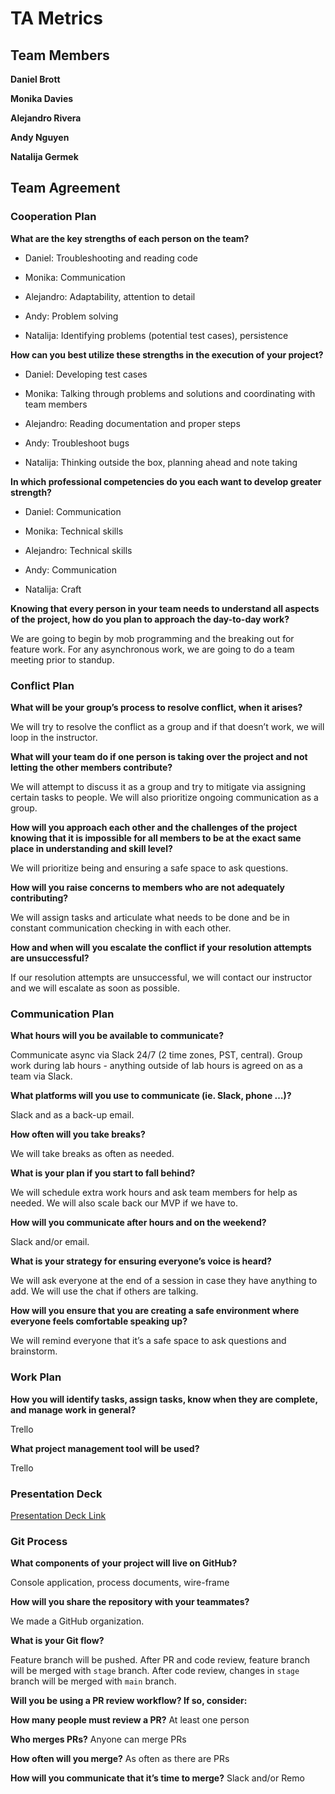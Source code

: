 # TA Metrics

## Team Members

**Daniel Brott**

**Monika Davies**

**Alejandro Rivera**

**Andy Nguyen**

**Natalija Germek**

## Team Agreement

### Cooperation Plan

**What are the key strengths of each person on the team?**

- Daniel: Troubleshooting and reading code

- Monika: Communication

- Alejandro: Adaptability, attention to detail

- Andy: Problem solving

- Natalija: Identifying problems (potential test cases), persistence

**How can you best utilize these strengths in the execution of your project?**

- Daniel: Developing test cases

- Monika: Talking through problems and solutions and coordinating with team members

- Alejandro: Reading documentation and proper steps

- Andy: Troubleshoot bugs

- Natalija: Thinking outside the box, planning ahead and note taking

**In which professional competencies do you each want to develop greater strength?**

- Daniel: Communication

- Monika: Technical skills

- Alejandro: Technical skills

- Andy: Communication

- Natalija: Craft

**Knowing that every person in your team needs to understand all aspects of the project, how do you plan to approach the day-to-day work?**

We are going to begin by mob programming and the breaking out for feature work. For any asynchronous work, we are going to do a team meeting prior to standup.

### Conflict Plan

**What will be your group’s process to resolve conflict, when it arises?**

We will try to resolve the conflict as a group and if that doesn’t work, we will loop in the instructor.

**What will your team do if one person is taking over the project and not letting the other members contribute?**

We will attempt to discuss it as a group and try to mitigate via assigning certain tasks to people. We will also prioritize ongoing communication as a group.

**How will you approach each other and the challenges of the project knowing that it is impossible for all members to be at the exact same place in understanding and skill level?**

We will prioritize being and ensuring a safe space to ask questions.

**How will you raise concerns to members who are not adequately contributing?**

We will assign tasks and articulate what needs to be done and be in constant communication checking in with each other.

**How and when will you escalate the conflict if your resolution attempts are unsuccessful?**

If our resolution attempts are unsuccessful, we will contact our instructor and we will escalate as soon as possible.

### Communication Plan

**What hours will you be available to communicate?**

Communicate async via Slack 24/7 (2 time zones, PST, central). Group work during lab hours - anything outside of lab hours is agreed on as a team via Slack.

**What platforms will you use to communicate (ie. Slack, phone …)?**

Slack and as a back-up email.

**How often will you take breaks?**

We will take breaks as often as needed.

**What is your plan if you start to fall behind?**

We will schedule extra work hours and ask team members for help as needed. We will also scale back our MVP if we have to.

**How will you communicate after hours and on the weekend?**

Slack and/or email.

**What is your strategy for ensuring everyone’s voice is heard?**

We will ask everyone at the end of a session in case they have anything to add. We will use the chat if others are talking.

**How will you ensure that you are creating a safe environment where everyone feels comfortable speaking up?**

We will remind everyone that it’s a safe space to ask questions and brainstorm.

### Work Plan

**How you will identify tasks, assign tasks, know when they are complete, and manage work in general?**

Trello

**What project management tool will be used?**

Trello

### Presentation Deck

[Presentation Deck Link](https://docs.google.com/presentation/d/1EeE6wUuUnxv5TKuX8SOpcF9WMkK5vtPM9h1hfqPbDww/edit?usp=sharing)

### Git Process

**What components of your project will live on GitHub?**

Console application, process documents, wire-frame

**How will you share the repository with your teammates?**

We made a GitHub organization.

**What is your Git flow?**

Feature branch will be pushed. After PR and code review, feature branch will be merged with `stage` branch. After code review, changes in `stage` branch will be merged with `main` branch.

**Will you be using a PR review workflow? If so, consider:**

**How many people must review a PR?** At least one person

**Who merges PRs?** Anyone can merge PRs

**How often will you merge?** As often as there are PRs

**How will you communicate that it’s time to merge?** Slack and/or Remo